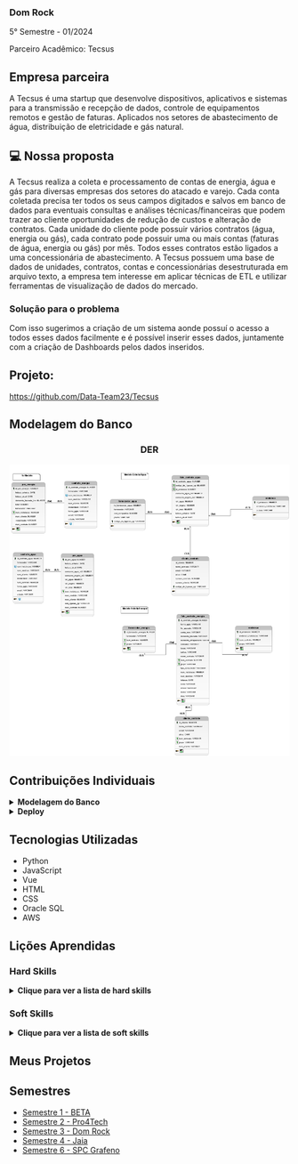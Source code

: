 ### Dom Rock
5° Semestre - 01/2024

Parceiro Acadêmico: Tecsus

## Empresa parceira

A Tecsus é uma startup que desenvolve dispositivos, aplicativos e sistemas para a transmissão e recepção de dados, controle de equipamentos remotos e gestão de faturas. Aplicados nos setores de abastecimento de água, distribuição de eletricidade e gás natural.


## 💻 Nossa proposta


A Tecsus realiza a coleta e processamento de contas de energia, água e gás para diversas empresas dos setores do atacado e varejo. Cada conta coletada precisa ter todos os seus campos digitados e salvos em banco de dados para eventuais consultas e análises técnicas/financeiras que podem trazer ao cliente oportunidades de redução de custos e alteração de contratos. Cada unidade do cliente pode possuir vários contratos (água, energia ou gás), cada contrato pode possuir uma ou mais contas (faturas de água, energia ou gás) por mês. Todos esses contratos estão ligados a uma concessionária de abastecimento. A Tecsus possuem uma base de dados de unidades, contratos, contas e concessionárias desestruturada em arquivo texto, a empresa tem interesse em aplicar técnicas de ETL e utilizar ferramentas de visualização de dados do mercado.


### Solução para o problema
Com isso sugerimos a criação de um sistema aonde possuí o acesso a todos esses dados facilmente e é possível inserir esses dados, juntamente com a criação de Dashboards pelos dados inseridos.

## Projeto:
https://github.com/Data-Team23/Tecsus


## Modelagem do Banco

### <p align="center">DER</p>
<p align="center"><img src="./modelo_logico_tecsus.png" widht="20%"></img>

## Contribuições Individuais
<details>
 <summary><b>Modelagem do Banco</b></summary>
  <br>
<p align="center"><img src="./modelo_logico_tecsus_energia.png" widht="20%"></img>
  <p>A modelagem foi utilizada por todo projeto para montar a estrutura do sistema</p>
  

<p>Foi necessario realizar a criação da modelagem seguindo o modelo estrela. Visto a proporção das planilhas e dados foi realizado um estudo encima dos dados para realizar o melhor relacionamento</p>
</details>

<details>
 <summary><b>Deploy</b></summary>
  <br>
<p>Foi realizado a estrutura do deploy antes da criação do código.</p>
<p align="center"><img src="./Deploy.png" widht="20%"></img>
<p align="center"><img src="./Deploy2.png" widht="20%"></img>

```java
name: Deploy Tecsus

on:
  pull_request:
    branches:
      - main
    types:
      - closed

jobs:
  build:
    runs-on: ubuntu-latest

    steps:
      - name: Checkout repository
        uses: actions/checkout@v4

      - name: Set up Python
        uses: actions/setup-python@v2
        with:
          python-version: 3.9

      - name: Log in to Docker Hub
        uses: docker/login-action@v2
        with:
            username: ${{ secrets.DOCKER_USERNAME }}
            password: ${{ secrets.DOCKER_PASSWORD }}
      
      - name: Build Docker Image
        run: docker build -t datateam23/tecsus-backend .
        working-directory: tecsus

      - name: Push Docker Image
        run: docker push datateam23/tecsus-backend
        working-directory: tecsus
       
       
  deploy:
          needs: build
          runs-on: self-hosted
          steps:
              - name: Pull image from docker hub
                run: sudo docker pull datateam23/tecsus-backend:latest
              - name: Remove docker container
                run: sudo docker rm -f tecsus-backend
              - name: Run docker container
                run: sudo docker run -d -p 8000:8000 -e DATABASE_USERNAME=${{secrets.DATABASE_USER}} -e DATABASE_PASSWORD='${{secrets.DATABASE_PASSWORD}}' -e DATABASE_URL=${{secrets.DATABASE_URL}} --name tecsus-backend  datateam23/tecsus-backend
```

<p>Foi realizado o código do deploy pensando na segurança, na agilidade de atualização e automoção.
O código coleta todas as alterações inseridas na main, realiza a criação da imagem docker e insere a imagem, após isso realiza as inserções dentro da VM inserida na AWS com a nova atualização do código. Para mantermos em segurança as chaves de acesso e usuario estão criptografados pelo git e assim utilizamos apenas um parametro para chamar essas chaves de acesso.</p>
</details>


## Tecnologias Utilizadas

- Python
- JavaScript
- Vue
- HTML
- CSS
- Oracle SQL
- AWS

## Lições Aprendidas

<p align="justify"></p>

<h3>Hard Skills</h3>
<details>
  <summary><b>Clique para ver a lista de hard skills</b></summary>
<p1>Desenvolvimento do modelo estrela: Aprendi a realizar a analise e compreender as relações necessarias para o modelo estrela</p1>

<p1>Deploy: Aprendi a realizar a criação do arquivo '.yml' o qual é utilizado para realizar a configuração do Deploy, aprendi também a configurar a maquina utilizada.</p1>

</details>
<h3>Soft Skills</h3>
<details>
  <summary><b>Clique para ver a lista de soft skills</b></summary>
<p1>Organização: Foi necessario organizar as tarefas e entregas pois tinhamos que coordenar as entregas do DevOps para gerar um fluxo.</p1>

<p1>Comunicação: Foi necessaria a comunicação para conseguir compreender melhor as tabelas encaminhadas para nós e também para organização das entregas.<p1>

</details>


## Meus Projetos
## Semestres

- [Semestre 1 - BETA](./Semestre01/Semestre01.md)
- [Semestre 2 - Pro4Tech](./Semestre02/Semestre02.md)
- [Semestre 3 - Dom Rock](./Semestre03/Semestre03.md)
- [Semestre 4 - Jaia](./Semestre04/Semestre04.md)
- [Semestre 6 - SPC Grafeno](./Semestre05/Semestre06.md)

